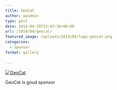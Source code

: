 ```yaml
---
title: GeoCat
author: wpadmin
type: post
date: 2014-04-29T15:43:56+00:00
url: /2014/04/geocat/
featured_image: /uploads/2014/04/logo-geocat.png
categories:
  - Sponsor
format: gallery

---
```

<div id="attachment_20" style="width: 270px" class="wp-caption alignnone">
  <a href="https://www.geocat.net"><img aria-describedby="caption-attachment-20" loading="lazy" class="size-full wp-image-20" src="/uploads/2014/04/logo-geocat.png" alt="GeoCat" width="260" height="70" srcset="/uploads/2014/04/logo-geocat.png 260w, /uploads/2014/04/logo-geocat-160x43.png 160w" sizes="(max-width: 260px) 100vw, 260px" /></a>
  
  <p id="caption-attachment-20" class="wp-caption-text">
    GeoCat is goud sponsor
  </p>
</div>